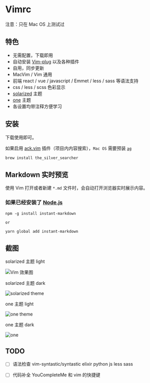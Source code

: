 # Vimrc

注意：只在 Mac OS 上测试过

## 特色

* 无需配置，下载即用
* 自动安装 [Vim-plug](https://github.com/junegunn/vim-plug) 以及各种插件
* 自用，同步更新
* MacVim / Vim 通用
* 前端 react / vue / javascript / Emmet / less / sass 等语法支持
* css / less / scss 色彩显示
* [solarized](https://github.cooooooooooooom/altercation/vim-colors-solarized) 主题
* [one](https://github.com/rakr/vim-one) 主题
* 各设置均带注释方便学习

## 安装

下载使用即可。

如果启用 [ack.vim](https://github.com/mileszs/ack.vim) 插件（项目内内容搜索），`Mac OS` 需要预装 [`ag`](https://github.com/ggreer/the_silver_searcher)

```
brew install the_silver_searcher
```

## Markdown 实时预览

使用 Vim 打开或者新建 `*.md` 文件时，会自动打开浏览器实时展示内容。

### 如果已经安装了 [Node.js](https://nodejs.org/en/)

```
npm -g install instant-markdown

or

yarn global add instant-markdown
```

## 截图

solarized 主题 light

![Vim 效果图](https://ws2.sinaimg.cn/large/006tNc79ly1ficcyg7glkj31kw0v9qf1.jpg)

solarized 主题 dark

![solarized theme](https://ws3.sinaimg.cn/large/006tKfTcly1fpx30pbv7bj31kw0upwp5.jpg)

one 主题 light

![one theme](https://ws1.sinaimg.cn/large/006tKfTcly1fpx2mwhrp8j31kw0vndqn.jpg)

one 主题 dark

![one](https://ws3.sinaimg.cn/large/006tKfTcly1fpx2u53bocj31kw0up7eu.jpg)


## TODO

- [ ] 语法检查 vim-syntastic/syntastic elixir python js less sass
- [ ] 代码补全 YouCompleteMe 和 vim 的快捷键


